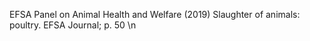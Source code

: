 EFSA Panel on Animal Health and Welfare (2019) Slaughter of animals: poultry. EFSA Journal; p. 50 \n